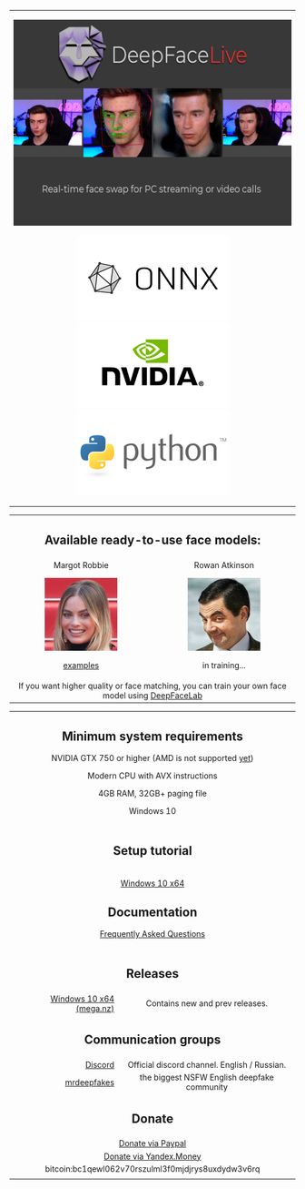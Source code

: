 <table align="center" border="0">

<tr><td colspan=2 align="center">

![](doc/deepfacelive_intro.png)

![](doc/logo_onnx.png)
![](doc/logo_nvidia.png)
![](doc/logo_python.png)

</td></tr>
</table>
<table align="center" border="0">

<tr><td colspan=2 align="center">

## Available ready-to-use face models:

</td></tr>

<tr><td align="center">
Margot Robbie

<img src="doc/celebs/Margot_Robbie/Margot_Robbie.png" width=128></img>

<a href="doc/celebs/Margot_Robbie/examples.md">examples</a>
</td>

<td align="center">
Rowan Atkinson 

<img src="doc/celebs/Rowan_Atkinson/Rowan_Atkinson.jpg" width=128></img>

in training...

</td></tr>

<tr><td colspan=2 align="center">
If you want higher quality or face matching, you can train your own face model using <a href="https://github.com/iperov/DeepFaceLab">DeepFaceLab</a>
</td></tr>

</table>
<table align="center" border="0">

<tr><td colspan=2 align="center">

## Minimum system requirements

NVIDIA  GTX 750 or higher (AMD is not supported <a href="doc/faq/faq.md#when-will-amd-cards-be-supported">yet</a>)

Modern CPU with AVX instructions

4GB RAM, 32GB+ paging file

Windows 10

</td></tr>
<tr><td colspan=2 align="center">


## Setup tutorial

<tr><td colspan=2 align="center">

<a href="doc/setup_tutorial_windows/index.md">Windows 10 x64</a>

## Documentation

<a href="doc/faq/faq.md">Frequently Asked Questions</a>

</td></tr>
<tr><td colspan=2 align="center">

## Releases

</td></tr>
<tr><td align="right"> <a href="https://mega.nz/folder/m10iELBK#Y0H6BflF9C4k_clYofC7yA">Windows 10 x64 (mega.nz)</a>
</td><td align="center">Contains new and prev releases.</td></tr>

</td></tr>
<tr><td colspan=2 align="center">

## Communication groups

<tr><td align="right">
<a href="https://discord.gg/S2h7kPySQp">Discord</a>
</td><td align="center">Official discord channel. English / Russian.</td></tr>

<tr><td align="right">
<a href="https://mrdeepfakes.com/forums/">mrdeepfakes</a>
</td><td align="center">the biggest NSFW English deepfake community</td></tr>


</td></tr>
<tr><td colspan=2 align="center">

## Donate

</td></tr>
<tr><td colspan=2 align="center">
<a href="https://www.paypal.com/paypalme/DeepFaceLab">Donate via Paypal</a>
</td></tr>
<tr><td colspan=2 align="center">
<a href="https://money.yandex.ru/to/41001142318065">Donate via Yandex.Money</a>
</td></tr>
<tr><td colspan=2 align="center">
bitcoin:bc1qewl062v70rszulml3f0mjdjrys8uxdydw3v6rq
</td></tr>
<tr><td colspan=2 align="center">


<!--
    <a href="https://br-stone.online"><img src="doc/logo_barclay_stone.png"></img></a><a href="https://exmo.com"><img src="doc/logo_exmo.png"></img></a>

    presents 

    <tr><td align="right">


    <a href="">Windows (magnet link)</a>
    </td><td align="center">Latest release. Use torrent client to download.</td></tr>
    </tr>
-->

</table>



